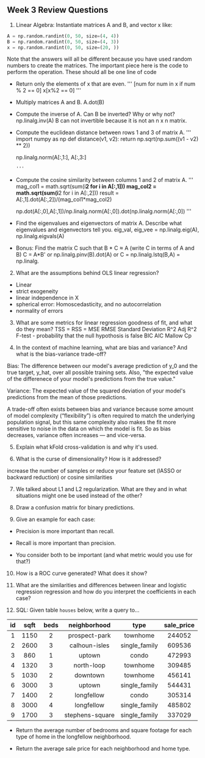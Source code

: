 ## Week 3 Review Questions

1. Linear Algebra: Instantiate matrices A and B, and vector x like:
  ``` python
  A = np.random.randint(0, 50, size=(4, 4))
  B = np.random.randint(0, 50, size=(4, 3))
  x = np.random.randint(0, 50, size=(20, ))
  ```
  Note that the answers will all be different because you have used random numbers to create the matrices. The important piece here is the code to perform the operation. These should all be one line of code

  * Return only the elements of x that are even.
  '''
  [num for num in x  if num % 2 == 0]
  x[x%2 == 0]
  '''

  * Multiply matrices A and B.
  A.dot(B)
  

  * Compute the inverse of A. Can B be inverted? Why or why not?
  np.linalg.inv(A)
  B can not invertible because it is not an n x n matrix.


  * Compute the euclidean distance between rows 1 and 3 of matrix A.
  '''
	import numpy as np
	def distance(v1, v2):
    	return np.sqrt(np.sum((v1 - v2) ** 2))
    	
    np.linalg.norm(A[:,1:], A[:,3:]
     
    	''' 
  * Compute the cosine similarity between columns 1 and 2 of matrix A.
  	'''
  	mag_col1 = math.sqrt(sum(i**2 for i in A[:,1]))
  	mag_col2 = math.sqrt(sum(i**2 for i in A[:,2]))
  	result = A[:,1].dot(A[:,2])/(mag_col1*mag_col2)
  	
  	np.dot(A[:,0],A[:,1])/np.linalg.norm(A[:,0]).dot(np.linalg.norm(A[:,0])
		'''
  * Find the eigenvalues and eigenvectors of matrix A. Describe what eigenvalues and eigenvectors tell you.
    eig_val, eig_vee = np.linalg.eig(A), np.linalg.eigvals(A)

  * Bonus: Find the matrix C such that B * C ≈ A (write C in terms of A and B)
  C = A*B'
  or 
  np.linalg.pinv(B).dot(A)
  or 
  C = np.linalg.lstq(B,A) = np.linalg.

2. What are the assumptions behind OLS linear regression?
- Linear
- strict exogeneity 
- linear independence in X
- spherical error: Homoscedasticity, and no autocorrelation
- normality of errors


3. What are some metrics for linear regression goodness of fit, and what do they mean?
TSS = 
RSS = 
MSE
RMSE
Standard Deviation
R^2
Adj R^2
F-test - probability that the null hypothosis is false 
BIC
AIC
Mallow Cp

4. In the context of machine learning, what are bias and variance?  And what is the bias-variance trade-off?

Bias: The difference between our model's average prediction of y_0 and the true target, y_hat,
over all possible training sets. Also, "the expected value of the differenece of your model's predictions from the true value."

Variance: The expected value of the squared deviation of your model's predictions from the mean of those predictions.

A trade-off often exists between bias and variance because some amount of
model complexity (“flexibility”) is often required to match the underlying
population signal, but this same complexity also makes the fit more sensitive
to noise in the data on which the model is fit.
So as bias decreases, variance often increases — and vice-versa.


5. Explain what kFold cross-validation is and why it's used.



6. What is the curse of dimensionality?  How is it addressed?

increase the number of samples or reduce your feature set (lASSO or backward reduction) or cosine similarities

7. We talked about L1 and L2 regularization.  What are they and in what situations might one be used instead of the other?

8. Draw a confusion matrix for binary predictions.

9. Give an example for each case:
  * Precision is more important than recall.  

  * Recall is more important than precision.  

  * You consider both to be important (and what metric would you use for that?)

10. How is a ROC curve generated?  What does it show?

11. What are the similarities and differences between linear and logistic regression regression and how do you interpret the coefficients in each case?

12. SQL: Given table `houses` below, write a query to...

| id | sqft | beds | neighborhood | type | sale_price |
|:----------:|:------------:|:----------:|:----------:|:-----------:|:-----------:|
| 1 | 1150 | 2 | prospect-park | townhome | 244052 |
| 2 | 2600 | 3 | calhoun-isles | single_family | 609536 |
| 3 | 860 | 1 | uptown | condo | 472993 |
| 4 | 1320 | 3 | north-loop | townhome | 309485 |
| 5 | 1030 | 2 | downtown | townhome | 456141 |
| 6 | 3000 | 3 | uptown | single_family | 544431 |
| 7 | 1400 | 2 | longfellow | condo | 305314 |
| 8 | 3000 | 4 | longfellow | single_family | 485802 |
| 9 | 1700 | 3 | stephens-square | single_family | 337029 |

  * Return the average number of bedrooms and square footage for each type of home in the longfellow neighborhood.

  * Return the average sale price for each  neighborhood and home type.
  
  
  
  
  
  
  
  
  
  
  
  
  
  
  
  

